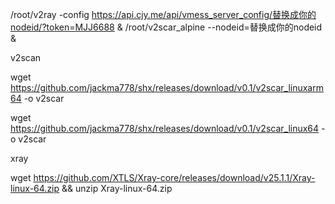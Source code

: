 /root/v2ray -config https://api.cjy.me/api/vmess_server_config/替换成你的nodeid/?token=MJJ6688 &
/root/v2scar_alpine --nodeid=替换成你的nodeid &

v2scan

wget https://github.com/jackma778/shx/releases/download/v0.1/v2scar_linuxarm64 -o v2scar

wget https://github.com/jackma778/shx/releases/download/v0.1/v2scar_linux64 -o v2scar

xray

wget https://github.com/XTLS/Xray-core/releases/download/v25.1.1/Xray-linux-64.zip && unzip Xray-linux-64.zip 
